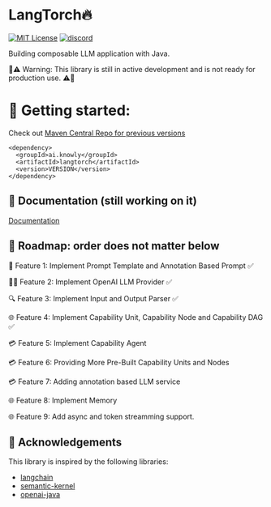 
# LangTorch🔥
[![MIT License](https://img.shields.io/badge/License-MIT-green.svg)](https://choosealicense.com/licenses/mit/)
[![discord](https://img.shields.io/discord/1094297543078326403)](https://discord.gg/YVUQ4X8E)

Building composable LLM application with Java.

🚨⚠️ Warning: This library is still in active development and is not ready for production use. ⚠️🚨


# 🚀 Getting started: 

Check out [Maven Central Repo for previous versions](https://central.sonatype.com/artifact/ai.knowly/langtorch/)
```
<dependency>
  <groupId>ai.knowly</groupId>
  <artifactId>langtorch</artifactId>
  <version>VERSION</version>
</dependency>
```

## 📄 Documentation (still working on it)

[Documentation](https://docs.knowly.ai/langtorch/)

## 🎯 Roadmap: order does not matter below
🔐 Feature 1: Implement Prompt Template and Annotation Based Prompt ✅

🧑‍💼 Feature 2: Implement OpenAI LLM Provider ✅

🔍 Feature 3: Implement Input and Output Parser ✅

🌐 Feature 4: Implement Capability Unit, Capability Node and Capability DAG  ✅

💳 Feature 5: Implement Capability Agent 

💳 Feature 6: Providing More Pre-Built Capability Units and Nodes

💳 Feature 7: Adding annotation based LLM service

🌐 Feature 8: Implement Memory

🌐 Feature 9: Add async and token streamming support.


## 🙏 Acknowledgements
This library is inspired by the following libraries:
 - [langchain](https://github.com/hwchase17/langchain)
 - [semantic-kernel](https://github.com/microsoft/semantic-kernel)
 - [openai-java](https://github.com/TheoKanning/openai-java)


